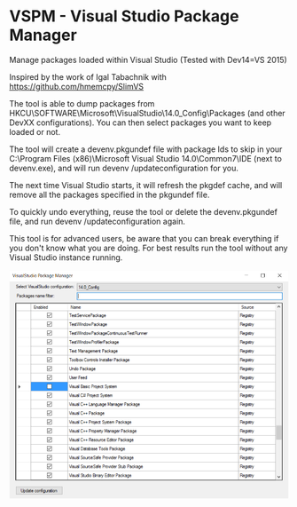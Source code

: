 # VSPM - Visual Studio Package Manager
Manage packages loaded within Visual Studio (Tested with Dev14=VS 2015)

Inspired by the work of Igal Tabachnik with https://github.com/hmemcpy/SlimVS

The tool is able to dump packages from HKCU\SOFTWARE\Microsoft\VisualStudio\14.0_Config\Packages (and other DevXX configurations).
You can then select packages you want to keep loaded or not.

The tool will create a devenv.pkgundef file with package Ids to skip in your C:\Program Files (x86)\Microsoft Visual Studio 14.0\Common7\IDE (next to devenv.exe), and will run devenv /updateconfiguration for you.

The next time Visual Studio starts, it will refresh the pkgdef cache, and will remove all the packages specified in the pkgundef file.

To quickly undo everything, reuse the tool or delete the devenv.pkgundef file, and run devenv /updateconfiguration again.

This tool is for advanced users, be aware that you can break everything if you don't know what you are doing. For best results run the tool without any Visual Studio instance running.

![alt VSPM](./screenshot.png)

